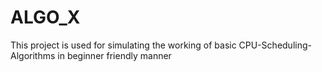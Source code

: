 # ALGO_X
This project  is used for simulating the working of  basic CPU-Scheduling-Algorithms in beginner friendly manner
